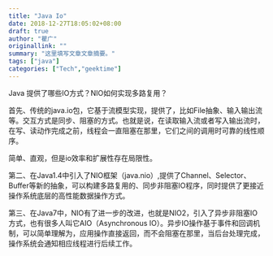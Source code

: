 ```yaml
---
title: "Java Io"
date: 2018-12-27T18:05:02+08:00
draft: true
author: "瞿广"
originallink: ""
summary: "这里填写文章文章摘要。"
tags: ["java"]
categories: ["Tech","geektime"]
---
```


 Java 提供了哪些IO方式？NIO如何实现多路复用？

首先、传统的java.io包，它基于流模型实现，提供了，比如File抽象、输入输出流等。交互方式是同步、阻塞的方式。也就是说，在读取输入流或者写入输出流时，在写、读动作完成之前，线程会一直阻塞在那里，它们之间的调用时可靠的线性顺序。

<!--more-->

简单、直观，但是io效率和扩展性存在局限性。

第二、在Java1.4中引入了NIO框架（java.nio）,提供了Channel、Selector、Buffer等新的抽象，可以构建多路复用的、同步非阻塞IO程序，同时提供了更接近操作系统底层的高性能数据操作方式。

第三、在Java7中，NIO有了进一步的改进，也就是NIO2，引入了异步非阻塞IO方式，也有很多人叫它AIO（Asynchronous IO）。异步IO操作基于事件和回调机制，可以简单理解为，应用操作直接返回，而不会阻塞在那里，当后台处理完成，操作系统会通知相应线程进行后续工作。

